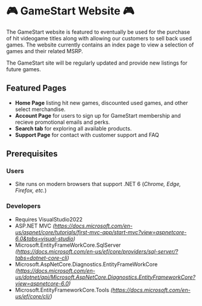 #  :video_game: **GameStart Website**  :video_game:

The GameStart website is featured to eventually be used for the purchase of hit videogame titles along with allowing our customers to sell back used games. The website currently contains an index page to view a selection of games and their related MSRP.  

The GameStart site will be regularly updated and provide new listings for future games. 

## **Featured Pages**

- **Home Page** listing hit new games, discounted used games, and other select merchandise.
- **Account Page** for users to sign up for GameStart membership and recieve promotional emails and perks.
- **Search tab** for exploring all available products.
- **Support Page** for contact with customer support and FAQ

## **Prerequisites**

###  Users
  - Site runs on modern browsers that support .NET 6 (*Chrome, Edge, Firefox, etc.*)

###  Developers
   - Requires VisualStudio2022
   - ASP.NET MVC *(https://docs.microsoft.com/en-us/aspnet/core/tutorials/first-mvc-app/start-mvc?view=aspnetcore-6.0&tabs=visual-studio)*
   - Microsoft.EntityFrameWorkCore.SqlServer *(https://docs.microsoft.com/en-us/ef/core/providers/sql-server/?tabs=dotnet-core-cli)*
   - Microsoft.AspNetCore.Diagnostics.EntityFrameWorkCore *(https://docs.microsoft.com/en-us/dotnet/api/Microsoft.AspNetCore.Diagnostics.EntityFrameworkCore?view=aspnetcore-6.0)*
   - Microsoft.EntityFrameworkCore.Tools *(https://docs.microsoft.com/en-us/ef/core/cli/)* 
